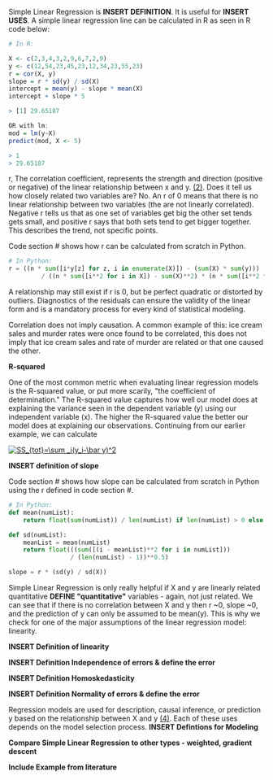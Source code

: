 

Simple Linear Regression is __INSERT DEFINITION__. It is useful for __INSERT USES__. A simple linear regression line can be calculated in R as seen in R code below:

```R
# In R:

X <- c(2,3,4,3,2,9,6,7,2,9)
y <- c(12,54,23,45,23,12,34,23,55,23)
r = cor(X, y)
slope = r * sd(y) / sd(X)
intercept = mean(y) - slope * mean(X)
intercept + slope * 5

> [1] 29.65187

OR with lm:
mod = lm(y~X)
predict(mod, X <- 5)

> 1 
> 29.65187
```

r, The correlation coefficient, represents the strength and direction (positive or negative) of the linear relationship between x and y. [(2)](https://onlinecourses.science.psu.edu/stat501/node/256/). Does it tell us how closely related two variables are? No. An r of 0 means that there is no linear relationship between two variables (the are not linearly correlated). Negative r tells us that as one set of variables get big the other set tends gets small, and positive r says that both sets tend to get bigger together. This describes the trend, not specific points.

Code section # shows how r can be calculated from scratch in Python.

```Python
# In Python:
r = ((n * sum([i*y[z] for z, i in enumerate(X)]) - (sum(X) * sum(y)))
         / ((n * sum([i**2 for i in X]) - sum(X)**2) * (n * sum([i**2 for i in y]) - sum(y)**2))**0.5)
```

A relationship may still exist if r is 0, but be perfect quadratic or distorted by outliers. Diagnostics of the residuals can ensure the validity of the linear form and is a mandatory process for every kind of statistical modeling.

Correlation does not imply causation. A common example of this: ice cream sales and murder rates were once found to be correlated, this does not imply that ice cream sales and rate of murder are related or that one caused the other.

__R-squared__

One of the most common metric when evaluating linear regression models is the R-squared value, or put more scarily, "the coefficient of determination." The R-squared value captures how well our model does at explaining the variance seen in the dependent variable (y) using our independent variable (x). The higher the R-squared value the better our model does at explaining our observations. Continuing from our earlier example, we can calculate 

<a href="https://www.codecogs.com/eqnedit.php?latex=SS_{tot}=\sum&space;_i(y_i-\bar&space;y)^2" target="_blank"><img src="https://latex.codecogs.com/gif.latex?SS_{tot}=\sum&space;_i(y_i-\bar&space;y)^2" title="SS_{tot}=\sum _i(y_i-\bar y)^2" /></a>

__INSERT definition of slope__

Code section # shows how slope can be calculated from scratch in Python using the r defined in code section #.

```Python
# In Python:
def mean(numList):
    return float(sum(numList)) / len(numList) if len(numList) > 0 else 0

def sd(numList):
    meanList = mean(numList)
    return float(((sum([(i - meanList)**2 for i in numList])) 
                 / (len(numList) - 1))**0.5)

slope = r * (sd(y) / sd(X))
```

Simple Linear Regression is only really helpful if X and y are linearly related quantitative __DEFINE "quantitative"__ variables - again, not just related. We can see that if there is no correlation between X and y then r ~0, slope ~0, and the prediction of y can only be assumed to be mean(y). This is why we check for one of the major assumptions of the linear regression model: linearity.

__INSERT Definition of linearity__

__INSERT Definition Independence of errors & define the error__

__INSERT Definition Homoskedasticity__

__INSERT Definition Normality of errors & define the error__


Regression models are used for description, causal inference, or prediction y based on the relationship between X and y [(4)](https://www.stat.berkeley.edu/~aldous/157/Papers/shmueli.pdf). Each of these uses depends on the model selection process. __INSERT Defintions for Modeling__

__Compare Simple Linear Regression to other types - weighted, gradient descent__

__Include Example from literature__
